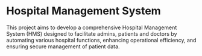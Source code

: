 # Hospital Management System

This project aims to develop a comprehensive Hospital Management System
(HMS) designed to facilitate admins, patients and doctors by automating various hospital functions, enhancing operational efficiency, and ensuring secure management
of patient data.
